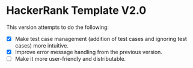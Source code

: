# HackerRank Template V2.0
This version attempts to do the following: 
 - [x] Make test case management (addition of test cases and ignoring test cases) more intuitive.
 - [x] Improve error message handling from the previous version.
 - [ ] Make it more user-friendly and distributable. 